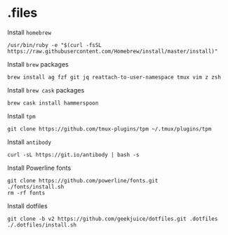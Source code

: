 # .files

Install `homebrew`
```
/usr/bin/ruby -e "$(curl -fsSL https://raw.githubusercontent.com/Homebrew/install/master/install)"
```

Install `brew` packages
```
brew install ag fzf git jq reattach-to-user-namespace tmux vim z zsh
```

Install `brew cask` packages
```
brew cask install hammerspoon
```

Install `tpm`
```
git clone https://github.com/tmux-plugins/tpm ~/.tmux/plugins/tpm
```

Install `antibody`
```
curl -sL https://git.io/antibody | bash -s
```

Install Powerline fonts
```
git clone https://github.com/powerline/fonts.git
./fonts/install.sh
rm -rf fonts
```

Install dotfiles
```
git clone -b v2 https://github.com/geekjuice/dotfiles.git .dotfiles
./.dotfiles/install.sh
```
